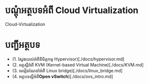 
បណ្ដុំអត្ថបទអំពី Cloud Virtualization
====================================

Cloud-Virtualization


# បញ្ជីអត្ថបទ

* (1. ស្វែងយល់អំពីនិមិត្តកម្ម Hypervisor)[./docs/hypervisor.md]
* (2. អត្ថស្ដីអំពី KVM (Kernel-based Virtual Machine)[./docs/KVM.md]
* (3. មេរៀនណែនាំអំពី Linux bridge)[./docs/linux_bridge.md]
* (4. អត្ថបទស្ដីអំពី**Open vSwitch**)[./docs/ovs_intro.md]

